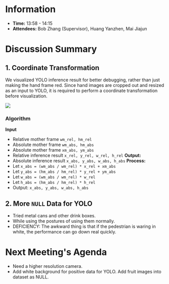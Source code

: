 # Information
- **Time:** 13:58 - 14:15
- **Attendees:** Bob Zhang (Supervisor), Huang Yanzhen, Mai Jiajun

# Discussion Summary

## 1. Coordinate Transformation
We visualized YOLO inference result for better debugging, rather than just making the hand frame red. Since hand images are cropped out and resized as an input to YOLO, it is required to perform a coordinate transformation before visualization.

<img src="https://s2.loli.net/2025/04/28/G8K3JzU7c6ArY4o.png" >

### Algorithm
**Input**
- Relative mother frame `wm_rel, hm_rel`
- Absolute mother frame `wm_abs, hm_abs`
- Absolute mother frame `xm_abs, ym_abs`
- Relative inference result `x_rel, y_rel, w_rel, h_rel`
**Output:**
- Absolute inference result `x_abs, y_abs, w_abs, h_abs`
**Process:**
- Let `x_abs = (wm_abs / wm_rel) * x_rel + xm_abs`
- Let `y_abs = (hm_abs / hm_rel) * y_rel + ym_abs`
- Let `w_abs = (wm_abs / wm_rel) * w_rel`
- Let `h_abs = (hm_abs / hm_rel) * h_rel`
- Output: `x_abs, y_abs, w_abs, h_abs`

## 2. More `NULL` Data for YOLO
- Tried metal cans and other drink boxes.
- While using the postures of using them normally.
- DEFICIENCY: The awkward thing is that if the pedestrian is waring in white, the performance can go down real quickly.

# Next Meeting's Agenda
- Need a higher resolution camera.
- Add white background for positive data for YOLO. Add fruit images into dataset as NULL.
